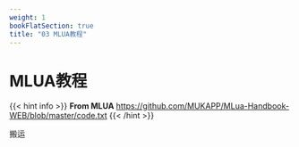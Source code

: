 ```yaml
---
weight: 1
bookFlatSection: true
title: "03 MLUA教程"
---
```

# MLUA教程

{{< hint info >}}
**From MLUA** 
https://github.com/MUKAPP/MLua-Handbook-WEB/blob/master/code.txt
{{< /hint >}}


搬运



